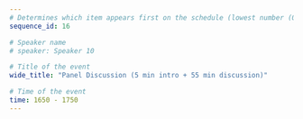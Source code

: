 ```yaml
---
# Determines which item appears first on the schedule (lowest number (0) appears first)
sequence_id: 16

# Speaker name
# speaker: Speaker 10

# Title of the event
wide_title: "Panel Discussion (5 min intro + 55 min discussion)"

# Time of the event
time: 1650 - 1750
---
```

